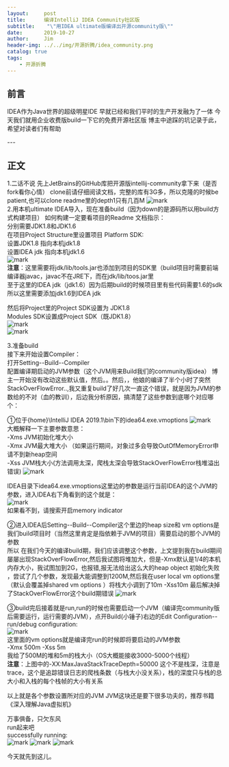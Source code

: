 ```yaml
---
layout:     post
title:      编译IntelliJ IDEA Community社区版
subtitle:    "\"用IDEA ultimate版编译出开源community版\""
date:       2019-10-27
author:     Jim
header-img: ../../img/开源折腾/idea_community.png
catalog: true
tags:
    - 开源折腾
---
```



## 前言
IDEA作为Java世界的超级明星IDE 早就已经和我们平时的生产开发融为了一体
今天我们就用企业收费版build一下它的免费开源社区版
博主中途踩的坑记录于此，希望对读者们有帮助
<p id = "build"></p>
---

## 正文

1.二话不说 先上JetBrains的GitHub库把开源版intellij-community拿下来（是否fork看你心情）
clone前请仔细阅读文档，完整的库有3G多，所以克隆的时候be patient,也可以clone readme里的depth1只有几百M
![mark](http://cdn.jokerjim.com/image/20191108/oXY43h4x5a8V.jpg)<br>
2.用本机ultimate IDEA导入，现在准备build（因为down的是源码所以用build方式构建项目）
如何构建一定要看项目的Readme
文档指示：<br>
分别需要JDK1.8和JDK1.6<br> 
在项目Project Structure里设置项目 Platform SDK:<br>
设置JDK1.8  指向本机jdk1.8<br>
设置IDEA jdk 指向本机jdk1.6<br>
![mark](http://cdn.jokerjim.com/image/20191108/RTxg68W9jjDj.jpg)<br>
**注意**：这里需要将jdk/lib/tools.jar也添加到项目的SDK里（build项目时需要前端编译器javac，javac不在JRE下，而在jdk/lib/toos.jar里<br>
至于这里的IDEA jdk（jdk1.6）因为后期build的时候项目里有些代码需要1.6的sdk所以这里需要添加jdk1.6到IDEA jdk


然后将Project里的Project SDK设置为 JDK1.8<br>
Modules SDK设置成Project SDK（既JDK1.8）<br>
![mark](http://cdn.jokerjim.com/image/20191108/acztjUCsevlj.jpg)<br>
![mark](http://cdn.jokerjim.com/image/20191108/jAv4EztnXgDs.jpg)<br>

3.准备build<br>
接下来开始设置Compiler：<br>
打开Setting--Build--Compiler<br>
配置编译期启动的JVM参数（这个JVM用来Build我们的community版idea）
博主一开始没有改动这些默认值，然后。。然后，，他娘的编译了半个小时了突然StackOverFlowError..,我又重复build了好几次一直这个错误，就是因为JVM的参数给的不对（血的教训），后边我分析原因，搞清楚了这些参数到底哪个对应哪个：<br>

①位于{home}\IntelliJ IDEA 2019.1\bin下的idea64.exe.vmoptions
![mark](http://cdn.jokerjim.com/image/20191108/lnQj4OAJWgx5.jpg)<br>
大概解释一下主要参数意思：<br>
-Xms JVM初始化堆大小<br> 
-Xmx JVM最大堆大小 （如果运行期间，对象过多会导致OutOfMemoryError申请不到新heap空间<br>
-Xss JVM栈大小(方法调用太深，爬栈太深会导致StackOverFlowError栈堆溢出错误)
![mark](http://cdn.jokerjim.com/image/20191108/tPJ7LonujTui.png)<br>


IDEA目录下idea64.exe.vmoptions这里边的参数是运行当前IDEA的这个JVM的参数，进入IDEA右下角看到的这个就是：<br>
![mark](http://cdn.jokerjim.com/image/20191108/v0jVqmXSH559.jpg)<br>
如果看不到，请搜索开启memory indicator

②进入IDEA后Setting--Build--Compiler这个里边的heap size和 vm options是我们build项目时（当然这里肯定是指依赖于JVM的项目）需要启动的那个JVM的参数<br>
所以 在我们今天的编译build期，我们应该调整这个参数，上文提到我在build期间屡屡出现StackOverFlowError,然后我试图将堆加大，但是-Xmx默认是1/4的本机内存大小，我试图加到2G，也报错,报无法给出这么大的heap object 初始化失败
，尝试了几个参数，发现最大能调整到1200M,然后我在user local vm options里（默认会覆盖掉shared vm options ）将栈大小调到了10m  -Xss10m
最后解决掉了StackOverFlowError这个build期错误
![mark](http://cdn.jokerjim.com/image/20191108/KQcjKlKELeBw.jpg)<br>


③build完后接着就是run,run的时候也需要启动一个JVM（编译完community版后需要运行，运行需要的JVM），点开Build(小锤子)右边的Edit Configuration--run/debug configuration:<br> 
![mark](http://cdn.jokerjim.com/image/20191108/9SImj0IIxdtl.jpg)<br>
这里面的vm options就是编译完run的时候即将要启动的JVM参数<br>
-Xmx 500m      -Xss 5m<br>
我给了500M的堆和5m的栈大小（OS大概能接收3000-5000个线程）<br>
**注意**：上图中的-XX:MaxJavaStackTraceDepth=50000 这个不是栈深，注意是trace，这个是追踪错误日志的爬栈条数（与栈大小没关系），栈的深度只与栈的总大小和入栈的每个栈帧的大小有关系


以上就是各个参数设置所对应的JVM
JVM这块还是要下很多功夫的，推荐书籍《深入理解Java虚拟机》

万事俱备，只欠东风<br>
run起来吧<br>
successfully running:<br>
![mark](http://cdn.jokerjim.com/image/20191108/SSVKAwNXswhN.png)
![mark](http://cdn.jokerjim.com/image/20191108/zi2YP9JT4Sfs.png)
![mark](http://cdn.jokerjim.com/image/20191108/pni16OhDzzCS.png)

今天就先到这儿。
